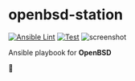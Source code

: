 # openbsd-station
[![Ansible Lint](https://github.com/charlesrocket/openbsd-station/workflows/Ansible%20Lint/badge.svg)](https://github.com/charlesrocket/openbsd-station/actions)
[![Test](https://github.com/charlesrocket/openbsd-station/actions/workflows/test.yml/badge.svg)](https://github.com/charlesrocket/openbsd-station/actions/workflows/test.yml)
![screenshot](screenshot.gif)

Ansible playbook for **OpenBSD**

🚧
